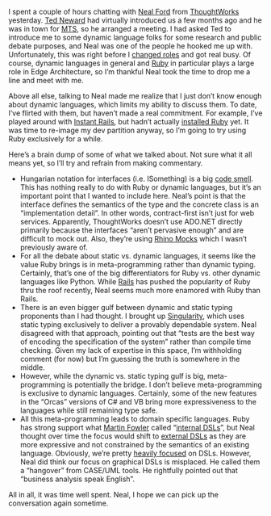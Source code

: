 I spent a couple of hours chatting with [Neal
Ford](http://memeagora.blogspot.com/) from
[ThoughtWorks](http://www.thoughtworks.com/) yesterday. [Ted
Neward](http://blogs.tedneward.com/) had virtually introduced us a few
months ago and he was in town for
[MTS](http://timheuer.com/blog/archive/2006/04/11/9596.aspx), so he
arranged a meeting. I had asked Ted to introduce me to some dynamic
language folks for some research and public debate purposes, and Neal
was one of the people he hooked me up with. Unfortunately, this was
right before I [changed
roles](http://devhawk.net/2006/01/24/architect-on-the-edge/) and got
real busy. Of course, dynamic languages in general and
[Ruby](http://www.ruby-lang.org/en/) in particular plays a large role in
Edge Architecture, so I’m thankful Neal took the time to drop me a line
and meet with me.

Above all else, talking to Neal made me realize that I just don’t know
enough about dynamic languages, which limits my ability to discuss them.
To date, I’ve flirted with them, but haven’t made a real commitment. For
example, I’ve played around with [Instant
Rails](http://instantrails.rubyforge.org/), but hadn’t actually
[installed Ruby](http://rubyforge.org/projects/rubyinstaller/) yet. It
was time to re-image my dev partition anyway, so I’m going to try using
Ruby exclusively for a while.

Here’s a brain dump of some of what we talked about. Not sure what it
all means yet, so I’ll try and refrain from making commentary.

-   Hungarian notation for interfaces (i.e. ISomething) is a big [code
    smell](http://en.wikipedia.org/wiki/Code_smell). This has nothing
    really to do with Ruby or dynamic languages, but it’s an important
    point that I wanted to include here. Neal’s point is that the
    interface defines the semantics of the type and the concrete class
    is an “implementation detail”. In other words, contract-first isn’t
    just for web services. Apparently, ThoughtWorks doesn’t use ADO.NET
    directly primarily because the interfaces “aren’t pervasive enough”
    and are difficult to mock out. Also, they’re using [Rhino
    Mocks](http://www.ayende.com/projects/rhino-mocks.aspx) which I
    wasn’t previously aware of.
-   For all the debate about static vs. dynamic languages, it seems like
    the value Ruby brings is in meta-programming rather than dynamic
    typing. Certainly, that’s one of the big differentiators for Ruby
    vs. other dynamic languages like Python. While
    [Rails](http://www.rubyonrails.com/) has pushed the popularity of
    Ruby thru the roof recently, Neal seems much more enamored with Ruby
    than Rails.
-   There is an even bigger gulf between dynamic and static typing
    proponents than I had thought. I brought up
    [Singularity](http://research.microsoft.com/os/singularity/), which
    uses static typing exclusively to deliver a provably dependable
    system. Neal disagreed with that approach, pointing out that “tests
    are the best way of encoding the specification of the system” rather
    than compile time checking. Given my lack of expertise in this
    space, I’m withholding comment (for now) but I’m guessing the truth
    is somewhere in the middle.
-   However, while the dynamic vs. static typing gulf is big,
    meta-programming is potentially the bridge. I don’t believe
    meta-programming is exclusive to dynamic languages. Certainly, some
    of the new features in the “Orcas” versions of C\# and VB bring more
    expressiveness to the languages while still remaining type safe.
-   All this meta-programming leads to domain specific languages. Ruby
    has strong support what [Martin Fowler](http://martinfowler.com/)
    called “[internal
    DSLs](http://martinfowler.com/articles/languageWorkbench.html#InternalDsl)”,
    but Neal thought over time the focus would shift to [external
    DSLs](http://martinfowler.com/articles/languageWorkbench.html#ExternalDsl)
    as they are more expressive and not constrained by the semantics of
    an existing language. Obviously, we’re pretty [heavily
    focused](http://msdn.microsoft.com/vstudio/dsltools/) on DSLs.
    However, Neal did think our focus on graphical DSLs is misplaced. He
    called them a “hangover” from CASE/UML tools. He rightfully pointed
    out that “business analysis speak English”.

All in all, it was time well spent. Neal, I hope we can pick up the
conversation again sometime.
